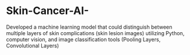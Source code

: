 # Skin-Cancer-AI-

Developed a machine learning model  that could distinguish between multiple layers of skin complications (skin lesion images) utilizing Python, computer vision, and image classification tools (Pooling Layers, Convolutional Layers) 
